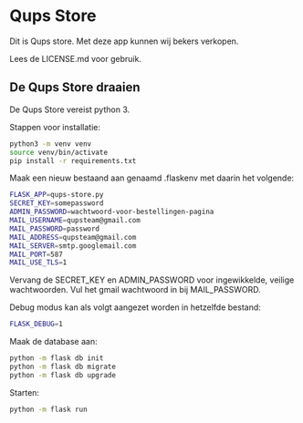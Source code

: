 # Qups Store
Dit is Qups store. Met deze app kunnen wij bekers verkopen.

Lees de LICENSE.md voor gebruik.

## De Qups Store draaien

De Qups Store vereist python 3.

Stappen voor installatie:
```bash
python3 -m venv venv
source venv/bin/activate
pip install -r requirements.txt
```

Maak een nieuw bestaand aan genaamd .flaskenv met daarin het volgende:
```bash
FLASK_APP=qups-store.py
SECRET_KEY=somepassword
ADMIN_PASSWORD=wachtwoord-voor-bestellingen-pagina
MAIL_USERNAME=qupsteam@gmail.com
MAIL_PASSWORD=password
MAIL_ADDRESS=qupsteam@gmail.com
MAIL_SERVER=smtp.googlemail.com
MAIL_PORT=587
MAIL_USE_TLS=1
```
Vervang de SECRET_KEY en ADMIN_PASSWORD voor ingewikkelde, veilige wachtwoorden. Vul het gmail wachtwoord in bij MAIL_PASSWORD.

Debug modus kan als volgt aangezet worden in hetzelfde bestand:
```bash
FLASK_DEBUG=1
```

Maak de database aan:
```bash
python -m flask db init
python -m flask db migrate
python -m flask db upgrade
```

Starten:
```bash
python -m flask run
```
